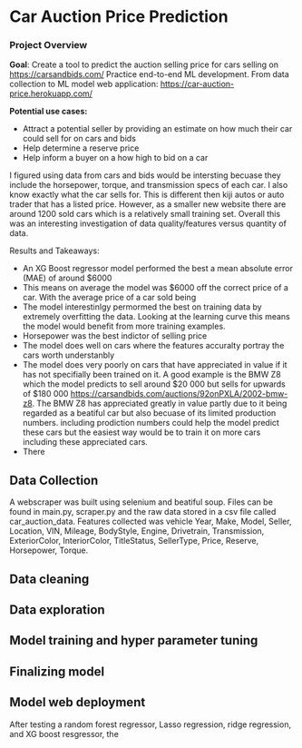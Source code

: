 # Car Auction Price Prediction

### Project Overview 

**Goal**: Create a tool to predict the auction selling price for cars selling on https://carsandbids.com/
Practice end-to-end ML development. From data collection to ML model web application: https://car-auction-price.herokuapp.com/

**Potential use cases:**
* Attract a potential seller by providing an estimate on how much their car could sell for on cars and bids
* Help determine a reserve price
* Help inform a buyer on a how high to bid on a car

I figured using data from cars and bids would be intersting becuase they include  the horsepower, torque, and transmission specs of each car. I also know exactly what the car sells for. This is different then kiji autos or auto trader that has a listed price. However, as a smaller new website there are around 1200 sold cars which is a relatively small training set. Overall this was an interesting investigation of data quality/features versus quantity of data. 

Results and Takeaways: 
* An XG Boost regressor model performed the best a mean absolute error (MAE) of around $6000
* This means on average the model was $6000 off the correct price of a car. With the average price of a car sold being 
* The model interestinlgy permormed the best on training data by extremely overfitting the data. Looking at the learning curve this means the model would benefit from more training examples.
* Horsepower was the best indictor of selling price
* The model does well on cars where the features accuralty portray the cars worth understanbly
* The model does very poorly on cars that have appreciated in value if it has not specifially been trained on it. A good example is the BMW Z8 which the model predicts to sell around $20 000 but sells for upwards of $180 000 https://carsandbids.com/auctions/92onPXLA/2002-bmw-z8. The BMW Z8 has appreciated greatly in value partly due to it being regarded as a beatiful car but also becuase of its limited production numbers. 
including prodiction numbers could help the model predict these cars but the easiest way would be to train it on more cars including these appreciated cars.
* There 

## Data Collection 

A webscraper was built using selenium and beatiful soup. Files can be found in main.py, scraper.py and the raw data stored in a csv file called car_auction_data. Features collected was vehicle Year,	Make,	Model,	Seller,	Location,	VIN,	Mileage,	BodyStyle,	Engine,	Drivetrain,	Transmission,	ExteriorColor,	InteriorColor,	TitleStatus,	SellerType,	Price,	Reserve,	Horsepower,	Torque.


## Data cleaning
## Data exploration 
## Model training and hyper parameter tuning
## Finalizing model 
## Model web deployment


After testing a random forest regressor, Lasso regression, ridge regression, and XG boost resgressor, the  
